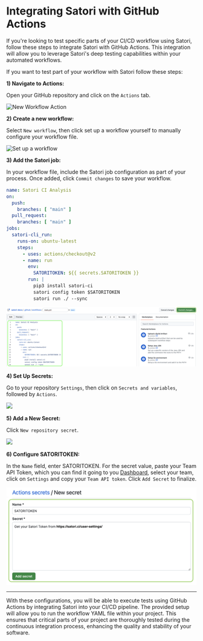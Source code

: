 # Integrating Satori with GitHub Actions

If you're looking to test specific parts of your CI/CD workflow using Satori, follow these steps to integrate Satori with GitHub Actions. This integration will allow you to leverage Satori's deep testing capabilities within your automated workflows.

If you want to test part of your workflow with Satori follow these steps:

**1) Navigate to Actions:** 

  Open your GitHub repository and click on the `Actions` tab.

![New Workflow Action](img/github_action_1.png)

**2) Create a new workflow:**  
  
  Select `New workflow`, then click set up a workflow yourself to manually configure your workflow file.

![Set up a workflow](img/github_action_2.png)

**3) Add the Satori job:** 

  In your workflow file, include the Satori job configuration as part of your process. Once added, click `Commit changes` to save your workflow.

```yml
name: Satori CI Analysis
on:
  push:
    branches: [ "main" ]
  pull_request:
    branches: [ "main" ]
jobs:
  satori-cli_run:
    runs-on: ubuntu-latest
    steps:
      - uses: actions/checkout@v2
      - name: run
        env:
          SATORITOKEN: ${{ secrets.SATORITOKEN }}
        run: |
          pip3 install satori-ci
          satori config token $SATORITOKEN
          satori run ./ --sync
```

![Satori CI workflow](img/github_action_3.png)

**4) Set Up Secrets:**

  Go to your repository `Settings`, then click on `Secrets and variables`, followed by `Actions`.

![](img/github_action_4.png)

**5) Add a New Secret:**

  Click `New repository secret`.

![](img/github_action_5.png)

**6) Configure SATORITOKEN:**

  In the `Name` field, enter SATORITOKEN. For the secret value, paste your Team API Token, which you can find it going to you [Dashboard](https://satori.ci/dashboard), select your team, click on `Settings` and copy your `Team API token`.
Click `Add Secret` to finalize.

![](img/github_action_6.png)

---

With these configurations, you will be able to execute tests using GitHub Actions by integrating Satori into your CI/CD pipeline. The provided setup will allow you to run the workflow YAML file within your project. This ensures that critical parts of your project are thoroughly tested during the continuous integration process, enhancing the quality and stability of your software.
